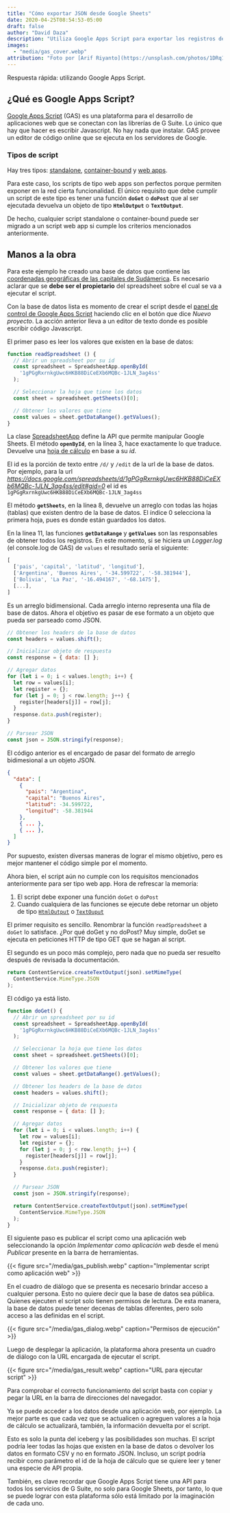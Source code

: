 ```yaml
---
title: "Cómo exportar JSON desde Google Sheets"
date: 2020-04-25T08:54:53-05:00
draft: false
author: "David Daza"
description: "Utiliza Google Apps Script para exportar los registros de una base de datos disponible en Google Sheets en formato JSON."
images:
  - "media/gas_cover.webp"
attribution: "Foto por [Arif Riyanto](https://unsplash.com/photos/1DRq1ZsE2N0?utm_source=unsplash&utm_medium=referral&utm_content=creditCopyText) en Unsplash"
---
```


Respuesta rápida: utilizando Google Apps Script.

## ¿Qué es Google Apps Script?

[Google Apps Script](https://developers.google.com/apps-script/) (GAS) es una plataforma para el desarrollo de aplicaciones web que se conectan con las librerías de G Suite. Lo único que hay que hacer es escribir Javascript. No hay nada que instalar. GAS provee un editor de código online que se ejecuta en los servidores de Google.

### Tipos de script

Hay tres tipos: [standalone](https://developers.google.com/apps-script/guides/standalone), [container-bound](https://developers.google.com/apps-script/guides/bound) y [web apps](https://developers.google.com/apps-script/guides/web).

Para este caso, los scripts de tipo web apps son perfectos porque permiten exponer en la red cierta funcionalidad. El único requisito que debe cumplir un script de este tipo es tener una función **`doGet`** o **`doPost`** que al ser ejecutada devuelva un objeto de tipo **`HtmlOutput`** o **`TextOutput`**.

De hecho, cualquier script standalone o container-bound puede ser migrado a un script web app si cumple los criterios mencionados anteriormente.

## Manos a la obra

Para este ejemplo he creado una base de datos que contiene las [coordenadas geográficas de las capitales de Sudámerica](https://docs.google.com/spreadsheets/d/1gPGgRxrnkgUwc6HKB88DiCeEXb6MQBc-1JLN_3ag4ss/edit#gid=0). Es necesario aclarar que se **debe ser el propietario** del spreadsheet sobre el cual se va a ejecutar el script.

Con la base de datos lista es momento de crear el script desde el [panel de control de Google Apps Script](https://script.google.com/home/start) haciendo clic en el botón que dice _Nuevo proyecto_. La acción anterior lleva a un editor de texto donde es posible escribir código Javascript.

El primer paso es leer los valores que existen en la base de datos:

```js
function readSpreadsheet () {
  // Abrir un spreadsheet por su id
  const spreadsheet = SpreadsheetApp.openById(
    '1gPGgRxrnkgUwc6HKB88DiCeEXb6MQBc-1JLN_3ag4ss'
  );

  // Seleccionar la hoja que tiene los datos
  const sheet = spreadsheet.getSheets()[0];

  // Obtener los valores que tiene
  const values = sheet.getDataRange().getValues();
}
```

La clase [SpreadsheetApp](https://developers.google.com/apps-script/reference/spreadsheet/spreadsheet-app) define la API que permite manipular Google Sheets. El método **`openById`**, en la línea 3, hace exactamente lo que traduce. Devuelve una [hoja de cálculo](https://developers.google.com/apps-script/reference/spreadsheet/spreadsheet) en base a su _id_.

El id es la porción de texto entre `/d/` y `/edit` de la url de la base de datos. Por ejemplo, para la url *https://docs.google.com/spreadsheets/d/1gPGgRxrnkgUwc6HKB88DiCeEXb6MQBc-1JLN_3ag4ss/edit#gid=0* el id es `1gPGgRxrnkgUwc6HKB88DiCeEXb6MQBc-1JLN_3ag4ss`

El método **`getSheets`**, en la línea 8, devuelve un arreglo con todas las hojas (tablas) que existen dentro de la base de datos. El índice 0 selecciona la primera hoja, pues es donde están guardados los datos.

En la línea 11, las funciones **`getDataRange`** y **`getValues`** son las responsables de obtener todos los registros. En este momento, si se hiciera un *Logger.log* (el console.log de GAS) de `values` el resultado sería el siguiente:

```js {linenos=false}
[
  ['pais', 'capital', 'latitud', 'longitud'],
  ['Argentina', 'Buenos Aires', '-34.599722', '-58.381944'],
  ['Bolivia', 'La Paz', '-16.494167', '-68.1475'],
  [...],
]
```

Es un arreglo bidimensional. Cada arreglo interno representa una fila de base de datos. Ahora el objetivo es pasar de ese formato a un objeto que pueda ser parseado como JSON.

```js {linenostart=13}
// Obtener los headers de la base de datos
const headers = values.shift();

// Inicializar objeto de respuesta
const response = { data: [] };

// Agregar datos
for (let i = 0; i < values.length; i++) {
  let row = values[i];
  let register = {};
  for (let j = 0; j < row.length; j++) {
    register[headers[j]] = row[j];
  }
  response.data.push(register);
}

// Parsear JSON
const json = JSON.stringify(response);
```
El código anterior es el encargado de pasar del formato de arreglo bidimesional a un objeto JSON.

```json {linenos=false}
{
  "data": [
    {
      "pais": "Argentina",
      "capital": "Buenos Aires",
      "latitud": -34.599722,
      "longitud": -58.381944
    },
    { ... },
    { ... },
  ]
}
```

Por supuesto, existen diversas maneras de lograr el mismo objetivo, pero es mejor mantener el código simple por el momento.

Ahora bien, el script aún no cumple con los requisitos mencionados anteriormente para ser tipo web app. Hora de refrescar la memoria:

1. El script debe exponer una función `doGet` o `doPost`
1. Cuando cualquiera de las funciones se ejecute debe retornar un objeto de tipo [`HtmlOutput`](https://developers.google.com/apps-script/reference/html/html-output?hl=en) o [`TextOuput`](https://developers.google.com/apps-script/reference/content/text-output)

El primer requisito es sencillo. Renombrar la función `readSpreadsheet` a `doGet` lo satisface. ¿Por qué doGet y no doPost? Muy simple, doGet se ejecuta en peticiones HTTP de tipo GET que se hagan al script.

El segundo es un poco más complejo, pero nada que no pueda ser resuelto después de revisada la documentación.

```js {linenostart = 32}
return ContentService.createTextOutput(json).setMimeType(
  ContentService.MimeType.JSON
);
```
El código ya está listo.

```js
function doGet() {
  // Abrir un spreadsheet por su id
  const spreadsheet = SpreadsheetApp.openById(
    '1gPGgRxrnkgUwc6HKB88DiCeEXb6MQBc-1JLN_3ag4ss'
  );

  // Seleccionar la hoja que tiene los datos
  const sheet = spreadsheet.getSheets()[0];

  // Obtener los valores que tiene
  const values = sheet.getDataRange().getValues();

  // Obtener los headers de la base de datos
  const headers = values.shift();

  // Inicializar objeto de respuesta
  const response = { data: [] };

  // Agregar datos
  for (let i = 0; i < values.length; i++) {
    let row = values[i];
    let register = {};
    for (let j = 0; j < row.length; j++) {
      register[headers[j]] = row[j];
    }
    response.data.push(register);
  }

  // Parsear JSON
  const json = JSON.stringify(response);

  return ContentService.createTextOutput(json).setMimeType(
    ContentService.MimeType.JSON
  );
}
```
El siguiente paso es publicar el script como una aplicación web seleccionando la opción *Implementar como aplicación web* desde el menú *Publicar* presente en la barra de herramientas.

{{< figure src="/media/gas_publish.webp" caption="Implementar script como aplicación web" >}}

En el cuadro de diálogo que se presenta es necesario brindar acceso a cualquier persona. Esto no quiere decir que la base de datos sea pública. Quienes ejecuten el script solo tienen permisos de lectura. De esta manera, la base de datos puede tener decenas de tablas diferentes, pero solo acceso a las definidas en el script.

{{< figure src="/media/gas_dialog.webp" caption="Permisos de ejecución" >}}

Luego de desplegar la aplicación, la plataforma ahora presenta un cuadro de diálogo con la URL encargada de ejecutar el script.

{{< figure src="/media/gas_result.webp" caption="URL para ejecutar script" >}}

Para comprobar el correcto funcionamiento del script basta con copiar y pegar la URL en la barra de direcciones del navegador.

Ya se puede acceder a los datos desde una aplicación web, por ejemplo. La mejor parte es que cada vez que se actualicen o agreguen valores a la hoja de cálculo se actualizará, también, la información devuelta por el script.

Esto es solo la punta del iceberg y las posibilidades son muchas. El script podría leer todas las hojas que existen en la base de datos o devolver los datos en formato CSV y no en formato JSON. Incluso, un script podría recibir como parámetro el id de la hoja de cálculo que se quiere leer y tener una especie de API propia.

También, es clave recordar que Google Apps Script tiene una API para todos los servicios de G Suite, no solo para Google Sheets, por tanto, lo que se puede lograr con esta plataforma sólo está limitado por la imaginación de cada uno.
